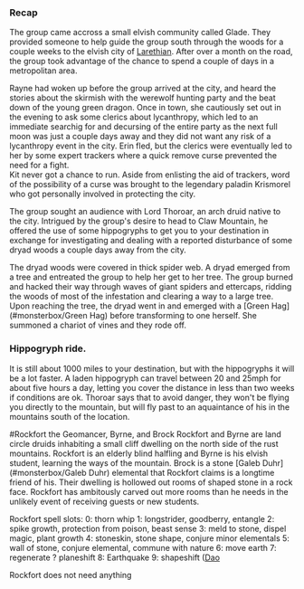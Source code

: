 
### Recap  
The group came accross a small elvish community called Glade. They provided someone to help guide the group 
south  through the woods for a couple weeks to the elvish city of [Larethian](#notes/places/larethian). After over 
a month on the road, the group took advantage of the chance to spend a couple of days in a metropolitan area.

Rayne had woken up before the group arrived at the city, and heard the stories about the skirmish with 
the werewolf hunting party and the beat down of the young green dragon. Once in town, she cautiously set 
out in the evening to ask some clerics about lycanthropy, which led to an immediate searchig for and decursing 
of the entire party as the next full moon was just a couple days away and they did not want any risk of a 
lycanthropy event in the city. Erin fled, but the clerics were eventually led to her by some expert trackers 
where a quick remove curse prevented the need for a fight.  
Kit never got a chance to run. Aside from enlisting the aid of trackers, word of the possibility of a curse 
was brought to the legendary paladin Krismorel who got personally involved in protecting the city. 

The group sought an audience with Lord Thoroar, an arch druid native to the city. Intrigued by the group's 
desire to head to Claw Mountain, he offered the use of some hippogryphs to get you to your destination in 
exchange for investigating and dealing with a reported disturbance of some dryad woods a couple days away 
from the city. 

The dryad woods were covered in thick spider web. A dryad emerged from a tree and entreated the group to help 
her get to her tree. The group burned and hacked their way through waves of giant spiders and ettercaps, 
ridding the woods of most of the infestation and clearing a way to a large tree. Upon reaching the tree, the 
dryad went in and emerged with a [Green Hag](#monsterbox/Green Hag) before transforming to one herself. She 
summoned a chariot of vines and they rode off.  

### Hippogryph ride.  
It is still about 1000 miles to your destination, but with the hippogryphs it will be a lot faster. A laden 
hippogryph can travel between 20 and 25mph for about five hours a day, letting you cover the distance in 
less than two weeks if conditions are ok. 
Thoroar says that to avoid danger, they won't be flying you directly to the mountain, but will fly past to an
aquaintance of his in the mountains south of the location. 

#Rockfort the Geomancer, Byrne, and Brock 
Rockfort and Byrne are land circle druids inhabiting a small cliff dwelling on the north side of the rust 
mountains. Rockfort is an elderly blind halfling and Byrne is his elvish student, learning the ways of the 
mountain. Brock is a stone [Galeb Duhr](#monsterbox/Galeb Duhr) elemental that Rockfort claims is a longtime 
friend of his.  Their dwelling is hollowed out rooms of shaped stone in a rock face. Rockfort has ambitously 
carved out more rooms than he needs in the unlikely event of receiving guests or new students.

Rockfort spell slots: 
0: thorn whip 
1: longstrider, goodberry, entangle
2: spike growth, protection from poison, beast sense
3: meld to stone, dispel magic, plant growth 
4: stoneskin, stone shape, conjure minor elementals
5: wall of stone, conjure elemental, commune with nature
6: move earth 
7: regenerate ? planeshift
8: Earthquake
9: shapeshift ([Dao](#monsterbox/Dao)

Rockfort does not need anything
